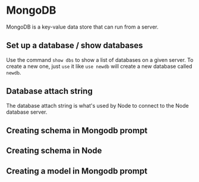 # MongoDB

MongoDB is a key-value data store that can run from a server.

## Set up a database / show databases

Use the command `show dbs` to show a list of databases on a given
server. To create a new one, just `use` it like `use newdb` will
create a new database called `newdb`.

## Database attach string

The database attach string is what's used by Node to connect to the
Node database server.

## Creating schema in Mongodb prompt

## Creating schema in Node

## Creating a model in Mongodb prompt

